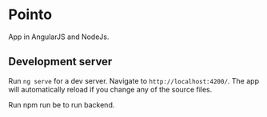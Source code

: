 # Pointo
App in AngularJS and NodeJs.

## Development server
Run `ng serve` for a dev server. Navigate to `http://localhost:4200/`. The app will automatically reload if you change any of the source files.

Run  npm run be to run  backend.

